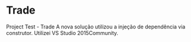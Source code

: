 # Trade
Project Test - Trade
A nova solução utilizou a injeção de dependência via construtor.
Utilizei VS Studio 2015Community.
